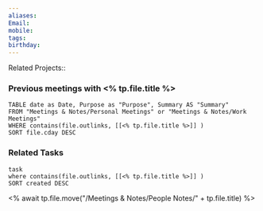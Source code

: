 ```yaml
---
aliases: 
Email: 
mobile: 
tags: 
birthday:
---
```

Related Projects:: 


### Previous meetings with <% tp.file.title %>

```dataview  
TABLE date as Date, Purpose as "Purpose", Summary AS "Summary"
FROM "Meetings & Notes/Personal Meetings" or "Meetings & Notes/Work Meetings"
WHERE contains(file.outlinks, [[<% tp.file.title %>]] ) 
SORT file.cday DESC
```


### Related Tasks
```dataview  
task  
where contains(file.outlinks, [[<% tp.file.title %>]] )  
SORT created DESC
```


<% await tp.file.move("/Meetings & Notes/People Notes/" + tp.file.title) %>